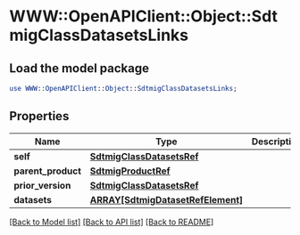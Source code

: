 # WWW::OpenAPIClient::Object::SdtmigClassDatasetsLinks

## Load the model package
```perl
use WWW::OpenAPIClient::Object::SdtmigClassDatasetsLinks;
```

## Properties
Name | Type | Description | Notes
------------ | ------------- | ------------- | -------------
**self** | [**SdtmigClassDatasetsRef**](SdtmigClassDatasetsRef.md) |  | [optional] 
**parent_product** | [**SdtmigProductRef**](SdtmigProductRef.md) |  | [optional] 
**prior_version** | [**SdtmigClassDatasetsRef**](SdtmigClassDatasetsRef.md) |  | [optional] 
**datasets** | [**ARRAY[SdtmigDatasetRefElement]**](SdtmigDatasetRefElement.md) |  | [optional] 

[[Back to Model list]](../README.md#documentation-for-models) [[Back to API list]](../README.md#documentation-for-api-endpoints) [[Back to README]](../README.md)


